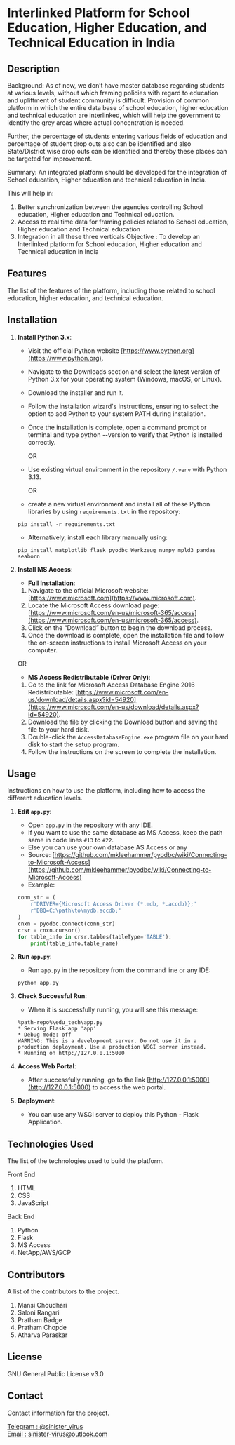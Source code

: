 # Interlinked Platform for School Education, Higher Education, and Technical Education in India

## Description

Background: As of now, we don’t have master database regarding students at various levels, without which framing policies with regard to education and upliftment of student community is difficult. Provision of common platform in which the entire data base of school education, higher education and technical education are interlinked, which will help the government to identify the grey areas where actual concentration is needed. 

Further, the percentage of students entering various fields of education and percentage of student drop outs also can be identified and also State/District wise drop outs can be identified and thereby these places can be targeted for improvement. 

Summary: An integrated platform should be developed for the integration of School education, Higher education and technical education in India. 

This will help in: 
1. Better synchronization between the agencies controlling School education, Higher education and Technical education. 
2. Access to real time data for framing policies related to School education, Higher education and Technical education
3. Integration in all these three verticals Objective : 
To develop an Interlinked platform for School education, Higher education and Technical education in India

## Features

The list of the features of the platform, including those related to school education, higher education, and technical education.

## Installation

1. **Install Python 3.x**:

	- Visit the official Python website [https://www.python.org](https://www.python.org).
	- Navigate to the Downloads section and select the latest version of Python 3.x for your operating system (Windows, macOS, or Linux).
	- Download the installer and run it.
	- Follow the installation wizard's instructions, ensuring to select the option to add Python to your system PATH during installation.
	- Once the installation is complete, open a command prompt or terminal and type python --version to verify that Python is installed correctly.
 
       OR

    - Use existing virtual environment in the repository `/.venv` with Python 3.13.
	
       OR
	
    - create a new virtual environment and install all of these Python libraries by using `requirements.txt` in the repository:
     ```
     pip install -r requirements.txt
     ```
    - Alternatively, install each library manually using:
     ```
     pip install matplotlib flask pyodbc Werkzeug numpy mpld3 pandas seaborn
     ```

2. **Install MS Access**:
    - **Full Installation**:
     1. Navigate to the official Microsoft website: [https://www.microsoft.com](https://www.microsoft.com).
     2. Locate the Microsoft Access download page: [https://www.microsoft.com/en-us/microsoft-365/access](https://www.microsoft.com/en-us/microsoft-365/access).
     3. Click on the “Download” button to begin the download process.
     4. Once the download is complete, open the installation file and follow the on-screen instructions to install Microsoft Access on your computer.
       
    OR
   
    - **MS Access Redistributable (Driver Only)**:
     1. Go to the link for Microsoft Access Database Engine 2016 Redistributable: [https://www.microsoft.com/en-us/download/details.aspx?id=54920](https://www.microsoft.com/en-us/download/details.aspx?id=54920).
     2. Download the file by clicking the Download button and saving the file to your hard disk.
     3. Double-click the `AccessDatabaseEngine.exe` program file on your hard disk to start the setup program.
     4. Follow the instructions on the screen to complete the installation.


## Usage

Instructions on how to use the platform, including how to access the different education levels.

1. **Edit `app.py`**:
    - Open `app.py` in the repository with any IDE.
    - If you want to use the same database as MS Access, keep the path same in code lines `#13` to `#22`.
    - Else you can use your own database AS Access or any
    - Source: [https://github.com/mkleehammer/pyodbc/wiki/Connecting-to-Microsoft-Access](https://github.com/mkleehammer/pyodbc/wiki/Connecting-to-Microsoft-Access)
    - Example:
     ```python
     conn_str = (
         r'DRIVER={Microsoft Access Driver (*.mdb, *.accdb)};'
         r'DBQ=C:\path\to\mydb.accdb;'
     )
     cnxn = pyodbc.connect(conn_str)
     crsr = cnxn.cursor()
     for table_info in crsr.tables(tableType='TABLE'):
         print(table_info.table_name)
     ```

2. **Run `app.py`**:
    - Run `app.py` in the repository from the command line or any IDE:
     ```
     python app.py
     ```

3. **Check Successful Run**:
    - When it is successfully running, you will see this message:
     ```
     %path-repo%\edu_tech\app.py
     * Serving Flask app 'app'
     * Debug mode: off
     WARNING: This is a development server. Do not use it in a production deployment. Use a production WSGI server instead.
     * Running on http://127.0.0.1:5000
     ```

4. **Access Web Portal**:
    - After successfully running, go to the link [http://127.0.0.1:5000](http://127.0.0.1:5000) to access the web portal.

5. **Deployment**:
    - You can use any WSGI server to deploy this Python - Flask Application.

## Technologies Used

The list of the technologies used to build the platform.

Front End
1. HTML
2. CSS
3. JavaScript

Back End
1. Python
2. Flask
3. MS Access
4. NetApp/AWS/GCP

## Contributors

A list of the contributors to the project.

1. Mansi Choudhari
2. Saloni Rangari
3. Pratham Badge
4. Pratham Chopde
5. Atharva Paraskar

## License

GNU General Public License v3.0

## Contact

Contact information for the project.

<a href="https://t.me/sinister_virus">
    Telegram : @sinister_virus 
</a>
<br/>

<a href="mailto:sinister-virus@outlook.com">
    Email : sinister-virus@outlook.com
</a>
<br/>
